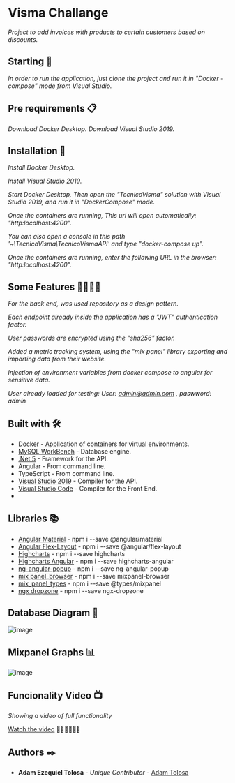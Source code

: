 # Visma Challange

_Project to add invoices with products to certain customers based on discounts._


## Starting 🚀

_In order to run the application, just clone the project and run it in "Docker - compose" mode from Visual Studio._


## Pre requirements 📋

_Download Docker Desktop._
_Download Visual Studio 2019._


## Installation 🔧

_Install Docker Desktop._

_Install Visual Studio 2019._

_Start Docker Desktop, Then open the "TecnicoVisma" solution with Visual Studio 2019, and run it in "DockerCompose" mode._

_Once the containers are running, This url will open automatically: "http:localhost:4200"._

_You can also open a console in this path '~\TecnicoVisma\TecnicoVismaAPI' and type "docker-compose up"._

_Once the containers are running, enter the following URL in the browser: "http:localhost:4200"._


## Some Features 🧙‍♂️🧙‍♂

_For the back end, was used repository as a design pattern._

_Each endpoint already inside the application has a "JWT" authentication factor._

_User passwords are encrypted using the "sha256" factor._

_Added a metric tracking system, using the "mix panel" library exporting and importing data from their website._

_Injection of environment variables from docker compose to angular for sensitive data._

_User already loaded for testing:  User: admin@admin.com , paswword: admin_


## Built with 🛠️

* [Docker](https://www.docker.com/products/docker-desktop) - Application of containers for virtual environments.
* [MySQL WorkBench](https://dev.mysql.com/downloads/workbench/) - Database engine.
* [.Net  5](https://visualstudio.microsoft.com/es/vs/older-downloads/) - Framework for the API.
* Angular  - From command line.
* TypeScript - From command line.
* [Visual Studio 2019](https://visualstudio.microsoft.com/es/vs/older-downloads/) - Compiler for the API.
* [Visual Studio Code](https://code.visualstudio.com/download) - Compiler for the Front End.
* 

## Libraries 📚

* [Angular Material](https://www.npmjs.com/package/@angular/material)  - npm i --save @angular/material
* [Angular Flex-Layout](https://www.npmjs.com/package/@angular/flex-layout) - npm i --save @angular/flex-layout
* [Highcharts](https://www.npmjs.com/package/highcharts) - npm i --save highcharts
* [Highcharts Angular](https://www.npmjs.com/package/highcharts-angular) - npm i --save highcharts-angular
* [ng-angular-popup](https://www.npmjs.com/package/ng-angular-popup) - npm i --save ng-angular-popup
* [mix panel_browser](https://www.npmjs.com/package/mixpanel-browser) - npm i --save mixpanel-browser
* [mix_panel_types](https://www.npmjs.com/package/@types/mixpanel) - npm i --save @types/mixpanel
* [ngx dropzone](https://www.npmjs.com/package/ngx-dropzone) - npm i --save ngx-dropzone


## Database Diagram 🔢

![image](https://user-images.githubusercontent.com/67810957/170068618-a7d1f116-87d6-45ca-be20-7dc157635e82.png)


## Mixpanel Graphs 📊

![image](https://user-images.githubusercontent.com/67810957/170069127-18210a4a-e3c7-4e1a-98b0-32f9870abfa9.png)


## Funcionality Video 📺

_Showing a video of full functionality_

[Watch the video](https://youtu.be/uD4dv5lOyro) 🎥🎥🎥🎥🎥🎥


## Authors ✒️

* **Adam Ezequiel Tolosa** - *Unique Contributor* - [Adam Tolosa](https://github.com/tolosaadam)
